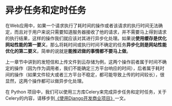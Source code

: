 # 异步任务和定时任务

在Web应用中，如果一个请求执行了耗时间的操作或者该请求的执行时间无法确定，而且对于用户来说只需要知道服务器接收了他的请求，并不需要马上得到请求的执行结果，这样的操作我们就应该对其进行异步化处理。如果说**使用缓存是优化网站性能的第一要义**，那么将耗时间或执行时间不确定的任务**异步化则是网站性能优化的第二要义**，简单的说就是**能推迟做的事情都不要马上做**。

上一章节中讲到的发短信和上传文件到云存储为例，这两个操作前者属于时间不确定的操作（因为作为调用者，我们不能确定三方平台响应的时间），后者属于耗时间的操作（如果文件较大或者三方平台不稳定，都可能导致上传的时间较长），很显然，这两个操作都可以做异步化处理。

在 Python 项目中，我们可以使用三方库Celery来完成异步任务和定时任务，关于Celery的内容，请移步到[《使用Django开发商业项目》](../day91-100/95.-shi-yong-django-kai-fa-shang-ye-xiang-mu.md)一文。
